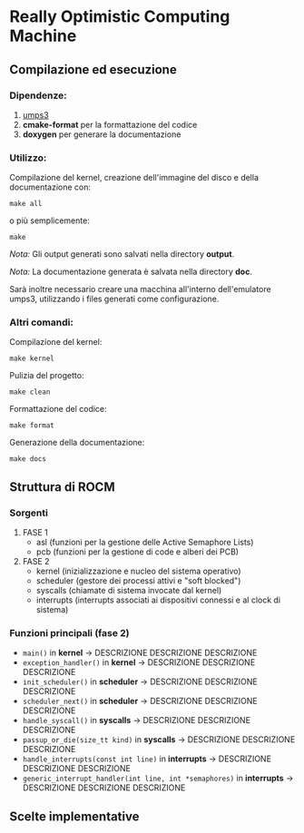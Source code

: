# Really Optimistic Computing Machine

## Compilazione ed esecuzione

### Dipendenze:
1. [umps3](https://github.com/virtualsquare/umps3)
2. __cmake-format__ per la formattazione del codice
3. __doxygen__ per generare la documentazione

### Utilizzo:

Compilazione del kernel, creazione dell'immagine del disco e della documentazione con:
```
make all
```
o più semplicemente:
```
make
```
_Nota:_ Gli output generati sono salvati nella directory __output__.

_Nota:_ La documentazione generata è salvata nella directory __doc__.

Sarà inoltre necessario creare una macchina all'interno dell'emulatore umps3, utilizzando i files generati come configurazione.

### Altri comandi:

Compilazione del kernel:
```
make kernel
```

Pulizia del progetto:
```
make clean
```

Formattazione del codice:
```
make format
```

Generazione della documentazione:
```
make docs 
```

## Struttura di ROCM

### Sorgenti
1. FASE 1
      * asl (funzioni per la gestione delle Active Semaphore Lists)
      * pcb (funzioni per la gestione di code e alberi dei PCB)
2. FASE 2
      * kernel (inizializzazione e nucleo del sistema operativo)
      * scheduler (gestore dei processi attivi e "soft blocked")
      * syscalls (chiamate di sistema invocate dal kernel)
      * interrupts (interrupts associati ai dispositivi connessi e al clock di sistema)

### Funzioni principali (fase 2)
* ```main()``` in **kernel** &#8594; DESCRIZIONE DESCRIZIONE DESCRIZIONE
* ```exception_handler()``` in **kernel** &#8594; DESCRIZIONE DESCRIZIONE DESCRIZIONE
* ```init_scheduler()``` in **scheduler** &#8594; DESCRIZIONE DESCRIZIONE DESCRIZIONE
* ```scheduler_next()``` in **scheduler** &#8594; DESCRIZIONE DESCRIZIONE DESCRIZIONE
* ```handle_syscall()``` in **syscalls** &#8594; DESCRIZIONE DESCRIZIONE DESCRIZIONE
* ```passup_or_die(size_tt kind)``` in **syscalls** &#8594; DESCRIZIONE DESCRIZIONE DESCRIZIONE
* ```handle_interrupts(const int line)``` in **interrupts** &#8594; DESCRIZIONE DESCRIZIONE DESCRIZIONE
* ```generic_interrupt_handler(int line, int *semaphores)``` in **interrupts** &#8594; DESCRIZIONE DESCRIZIONE DESCRIZIONE

## Scelte implementative






